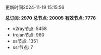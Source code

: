 更新时间2024-11-19 15:15:56

**总订阅: 2970**
**总节点: 20005**
**有效节点: 7776**
- v2ray节点: 5458
- trojan节点: 960
- ss节点: 1351
- ssr节点: 7
